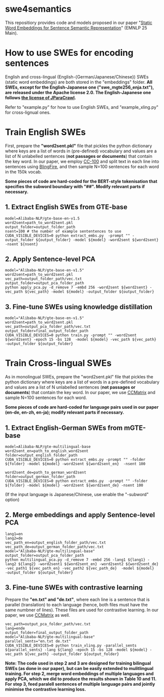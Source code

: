 # swe4semantics
This repositiory provides code and models proposed in our paper "[Static Word Embeddings for Sentence Semantic Representation](https://arxiv.org/abs/2506.04624)" (EMNLP 25 Main).


# How to use SWEs for encoding sentences
English and cross-lingual (English-{German/Japanese/Chinese}) SWEs (static word embeddings) are both stored in the "embeddings" folder.  **All SWEs, except for the English-Japanese one ("swe_mgte256_enja.txt"), are released under the Apache license 2.0. The English-Japanese one follows [the license of JParaCrawl](https://www.kecl.ntt.co.jp/icl/lirg/jparacrawl/).**

Refer to "example.py" for how to use English SWEs, and "example_xling.py" for cross-lignual ones.

# Train English SWEs
First, prepare the **"word2sent.pkl"** file that pickles the python dictionary where keys are a list of words in (pre-defined) vocabulary and values are a list of N unlabelled sentences (**not passages or documents**) that contain the key word. In our paper, we employ [CC-100](https://data.statmt.org/cc-100/) and split text in each line into sentences using [BlingFire](https://github.com/microsoft/BlingFire), and then sample N=100 sentences for each word in the 150k vocab.

**Some pieces of code are hard-coded for the BERT-style tokenisation that specifies the subword boundary with "##". Modify relevant parts if necessary.**

## 1. Extract English SWEs from GTE-base
```
model=Alibaba-NLP/gte-base-en-v1.5
word2sent=path_to_word2sent.pkl
output_folder=output_folder_path
nsent=100 # the number of example sententences to use
CUDA_VISIBLE_DEVICES=0 python extract_embs.py  -prompt "" -output_folder ${output_folder} -model ${model} -word2sent ${word2sent}  -nsent ${nsent}
```

## 2. Apply Sentence-level PCA
```
model="Alibaba-NLP/gte-base-en-v1.5"
word2sent=path_to_word2sent.pkl
vec_path=output_folder_path/vec.txt
output_folder=output_pca_folder_path
python apply_pca.py -d_remove 7 -embd 256 -word2sent ${word2sent} -vec_path ${vec_path} -model ${model} -output_folder ${output_folder} 
```

## 3. Fine-tune SWEs using knowledge distillation
```
model="Alibaba-NLP/gte-base-en-v1.5"
word2sent=path_to_word2sent.pkl
vec_path=output_pca_folder_path/vec.txt
output_folder=final_output_folder_path
CUDA_VISIBLE_DEVICES=0 python train.py -prompt "" -word2sent ${word2sent} -epoch 15 -bs 128  -model ${model} -vec_path ${vec_path} -output_folder ${output_folder}
```

# Train Cross-lingual SWEs
As in monolingual SWEs, prepare the "word2sent.pkl" file that pickles the python dictionary where keys are a list of words in a pre-defined vocabulary and values are a list of N unlabelled sentences (**not passages or documents**) that contain the key word. In our paper, we use  [CCMatrix](https://opus.nlpl.eu/CCMatrix/corpus/version/CCMatrix) and sample N=100 sentences for each word.

**Some pieces of code are hard-coded for language pairs used in our paper (en-de, en-zh, en-ja); modify relevant parts if necessary.**

## 1. Extract English-German SWEs from mGTE-base
```
model=Alibaba-NLP/gte-multilingual-base
word2sent_en=path_to_english_word2sent
folder=output_english_folder_path
CUDA_VISIBLE_DEVICES=0 python extract_embs.py -prompt "" -folder ${folder} -model ${model} -word2sent ${word2sent_en}  -nsent 100 

word2sent_de=path_to_german_word2sent
folder=output_german_folder_path
CUDA_VISIBLE_DEVICES=0 python extract_embs.py  -prompt "" -folder ${folder} -model ${model} -word2sent ${word2sent_de} -nsent 100 
```

(If the input language is Japanese/Chinese, use enable the "-subword" option)

## 2. Merge embeddings and apply Sentence-level PCA

```
lang1=en
lang2=de
vec_path_en=output_english_folder_path/vec.txt
vec_path_de=output_german_folder_path/vec.txt
model="Alibaba-NLP/gte-multilingual-base"
output_folder=output_pca_folder_path
python multilingual_pca.py -d_remove 7 -embd 256 -lang1 ${lang1} -lang2 ${lang2} -word2sent1 ${word2sent_en} -word2sent2 ${word2sent_de}  -vec_path1 ${vec_path_en} -vec_path2 ${vec_path_de}  -model ${model}  -output_folder ${output_folder}
```

## 3. Fine-tune SWEs with contrastive learning
Prepare the **"en.txt" and "de.txt"**, where each line is a sentence that is parallel (translation) to each language (hence, both files must have the same numbner of lines). These files are used for contrastive learning. In our paper, we use [CCMatrix](https://opus.nlpl.eu/CCMatrix/corpus/version/CCMatrix) as well.

```
vec_path=output_pca_folder_path/vec.txt
lang=ende
output_folder=final_output_folder_path
model="Alibaba-NLP/gte-multilingual-base"
parallel_sents="en.txt de.txt"
CUDA_VISIBLE_DEVICES=0 python train_xling.py -parallel_sents ${parallel_sents} -lang ${lang} -epoch 15 -bs 128 -model ${model} -vec_path ${vec_path} -output_folder ${output_folder}
```

**Note: The code used in step 2 and 3 are designed for training bilingual SWEs (as done in our paper), but can be easily extended to mulitlingual training. For step 2, merge word embeddings of multiple languages and apply PCA, which we did to produce the results shown in Table 10 and 11. For step 3, feed paralell sentences of multiple language pairs and jointly minimise the contrastive learning loss.**
